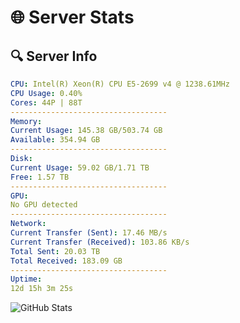 # 🌐 Server Stats
## 🔍 Server Info
```yaml
CPU: Intel(R) Xeon(R) CPU E5-2699 v4 @ 1238.61MHz
CPU Usage: 0.40%
Cores: 44P | 88T
-----------------------------------
Memory:
Current Usage: 145.38 GB/503.74 GB
Available: 354.94 GB
-----------------------------------
Disk:
Current Usage: 59.02 GB/1.71 TB
Free: 1.57 TB
-----------------------------------
GPU:
No GPU detected
-----------------------------------
Network:
Current Transfer (Sent): 17.46 MB/s
Current Transfer (Received): 103.86 KB/s
Total Sent: 20.03 TB
Total Received: 183.09 GB
-----------------------------------
Uptime:
12d 15h 3m 25s
```
![GitHub Stats](https://img.shields.io/badge/Updated-2025-03-20_12:26:14-blue)